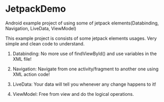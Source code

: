 # JetpackDemo
Android example project of using some of jetpack elements(Databinding, Navigation, LiveData, ViewModel)

This example project is consists of some jetpack elements usages. Very simple and clean code to understand.

1. Databinding: No more use of findViewById() and use variables in the XML file!

2. Navigation: Navigate from one activity/fragment to another one using XML action code!

3. LiveData: Your data will tell you whenever any change happens to it!

4. ViewModel: Free from view and do the logical operations.
